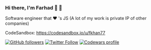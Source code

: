 ### Hi there, I'm Farhad 👋 :space_invader:
Software engineer that :heart: 's JS (A lot of my work is private IP of other companies)

CodeSandbox: https://codesandbox.io/u/fkhan77

[![GitHub followers](https://img.shields.io/github/followers/fkhan77?label=Follow&style=social)](https://github.com/fkhan77)
[![Twitter Follow](https://img.shields.io/twitter/follow/Farhad_Khan_42?label=Follow&style=social)](https://twitter.com/Farhad_Khan_42)
[![Codewars profile](https://www.codewars.com/users/fkhan77/badges/micro)](https://www.codewars.com/users/fkhan77)
<!--
**fkhan77/fkhan77** is a ✨ _special_ ✨ repository because its `README.md` (this file) appears on your GitHub profile.

Here are some ideas to get you started:

- 🔭 I’m currently working on ...
- 🌱 I’m currently learning ...
- 👯 I’m looking to collaborate on ...
- 🤔 I’m looking for help with ...
- 💬 Ask me about ...
- 📫 How to reach me: ...
- 😄 Pronouns: ...
- ⚡ Fun fact: ...
-->

